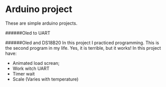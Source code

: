 # Arduino project
These are simple arduino projects.


######Oled to UART

######Oled and DS18B20
In this project I practiced programming. This is the second program in my life. Yes, it is terrible, but it works!
In this project have:
- Animated load screan;
- Work witch UART
- Timer wait
- Scale (Varies with temperature)
